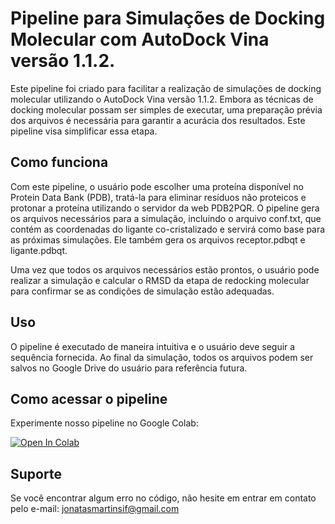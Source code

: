 # Pipeline para Simulações de Docking Molecular com AutoDock Vina versão 1.1.2.

Este pipeline foi criado para facilitar a realização de simulações de docking molecular utilizando o AutoDock Vina versão 1.1.2. Embora as técnicas de docking molecular possam ser simples de executar, uma preparação prévia dos arquivos é necessária para garantir a acurácia dos resultados. Este pipeline visa simplificar essa etapa.

## Como funciona

Com este pipeline, o usuário pode escolher uma proteína disponível no Protein Data Bank (PDB), tratá-la para eliminar resíduos não proteicos e protonar a proteína utilizando o servidor da web PDB2PQR. O pipeline gera os arquivos necessários para a simulação, incluindo o arquivo conf.txt, que contém as coordenadas do ligante co-cristalizado e servirá como base para as próximas simulações. Ele também gera os arquivos receptor.pdbqt e ligante.pdbqt.

Uma vez que todos os arquivos necessários estão prontos, o usuário pode realizar a simulação e calcular o RMSD da etapa de redocking molecular para confirmar se as condições de simulação estão adequadas.

## Uso

O pipeline é executado de maneira intuitiva e o usuário deve seguir a sequência fornecida. Ao final da simulação, todos os arquivos podem ser salvos no Google Drive do usuário para referência futura.

## Como acessar o pipeline

Experimente nosso pipeline no Google Colab:

[![Open In Colab](https://colab.research.google.com/assets/colab-badge.svg)](https://colab.research.google.com/github/jonatasnegreiro/AutoDock_Vina_v_1.1.2./blob/main/Pipeline_do_Autodock_Vina_1_1_2.ipynb)

## Suporte

Se você encontrar algum erro no código, não hesite em entrar em contato pelo e-mail: jonatasmartinsif@gmail.com
